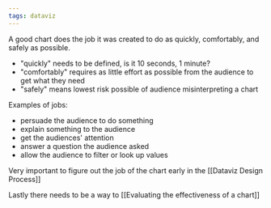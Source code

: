 ```yaml
---
tags: dataviz
---
```


A good chart does the job it was created to do as quickly, comfortably, and safely as possible. 
- "quickly" needs to be defined, is it 10 seconds, 1 minute? 
- "comfortably" requires as little effort as possible from the audience to get what they need
- "safely" means lowest risk possible of audience misinterpreting a chart

Examples of jobs: 
- persuade the audience to do something
- explain something to the audience
- get the audiences' attention
- answer a question the audience asked
- allow the audience to filter or look up values


Very important to figure out the job of the chart early in the [[Dataviz Design Process]]

Lastly there needs to be a way to [[Evaluating the effectiveness of a chart]]
